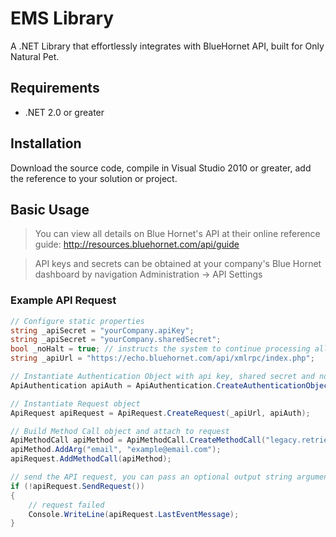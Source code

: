 # EMS Library

A .NET Library that effortlessly integrates with BlueHornet API, built for Only Natural Pet.

## Requirements

* .NET 2.0 or greater

## Installation

Download the source code, compile in Visual Studio 2010 or greater, add the reference to your solution or project.

## Basic Usage
> You can view all details on Blue Hornet's API at their online reference guide: http://resources.bluehornet.com/api/guide

> API keys and secrets can be obtained at your company's Blue Hornet dashboard by navigation Administration -> API Settings

### Example API Request

```csharp
// Configure static properties
string _apiSecret = "yourCompany.apiKey";
string _apiSecret = "yourCompany.sharedSecret";
bool _noHalt = true; // instructs the system to continue processing all method calls in a single POST in case of error
string _apiUrl = "https://echo.bluehornet.com/api/xmlrpc/index.php";

// Instantiate Authentication Object with api key, shared secret and noHalt true/false option
ApiAuthentication apiAuth = ApiAuthentication.CreateAuthenticationObject(_apiKey, _apiSecret, _noHalt);

// Instantiate Request object
ApiRequest apiRequest = ApiRequest.CreateRequest(_apiUrl, apiAuth);

// Build Method Call object and attach to request
ApiMethodCall apiMethod = ApiMethodCall.CreateMethodCall("legacy.retrieve_active");
apiMethod.AddArg("email", "example@email.com");
apiRequest.AddMethodCall(apiMethod);

// send the API request, you can pass an optional output string argument which will give you the entire response as XML
if (!apiRequest.SendRequest())
{
    // request failed
    Console.WriteLine(apiRequest.LastEventMessage);
}
```